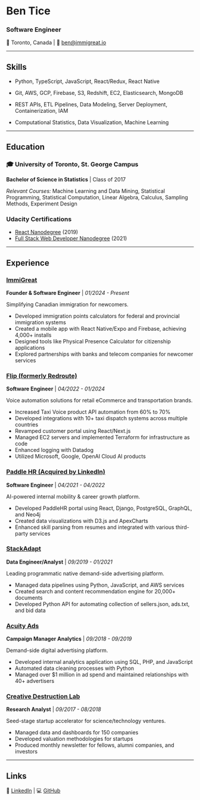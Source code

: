 # Ben Tice

### Software Engineer

📍 Toronto, Canada | 📧 [ben@immigreat.io](mailto:ben@immigreat.io)

---

## Skills

- Python, TypeScript, JavaScript, React/Redux, React Native

- Git, AWS, GCP, Firebase, S3, Redshift, EC2, Elasticsearch, MongoDB

- REST APIs, ETL Pipelines, Data Modeling, Server Deployment, Containerization, IAM

- Computational Statistics, Data Visualization, Machine Learning

---

## Education

### 🎓 University of Toronto, St. George Campus
**Bachelor of Science in Statistics** | Class of 2017

*Relevant Courses:* Machine Learning and Data Mining, Statistical Programming, Statistical Computation, Linear Algebra, Calculus, Sampling Methods, Experiment Design

### Udacity Certifications
- [React Nanodegree](https://www.udacity.com/course/react-nanodegree--nd019) (2019)
- [Full Stack Web Developer Nanodegree](https://www.udacity.com/course/full-stack-web-developer-nanodegree--nd0044) (2021)

---

## Experience

### [ImmiGreat](https://www.immigreat.io/)
**Founder & Software Engineer** | *01/2024 - Present*

Simplifying Canadian immigration for newcomers.

- Developed immigration points calculators for federal and provincial immigration systems
- Created a mobile app with React Native/Expo and Firebase, achieving 4,000+ installs
- Designed tools like Physical Presence Calculator for citizenship applications
- Explored partnerships with banks and telecom companies for newcomer services

### [Flip (formerly Redroute)](https://flipcx.com/)
**Software Engineer** | *04/2022 - 01/2024*

Voice automation solutions for retail eCommerce and transportation brands.

- Increased Taxi Voice product API automation from 60% to 70%
- Developed integrations with 10+ taxi dispatch systems across multiple countries
- Revamped customer portal using React/Next.js
- Managed EC2 servers and implemented Terraform for infrastructure as code
- Enhanced logging with Datadog
- Utilized Microsoft, Google, OpenAI Cloud AI products

### [Paddle HR (Acquired by LinkedIn)](https://www.linkedin.com/company/paddle-inc./)
**Software Engineer** | *04/2021 - 04/2022*

AI-powered internal mobility & career growth platform.

- Developed PaddleHR portal using React, Django, PostgreSQL, GraphQL, and Neo4j
- Created data visualizations with D3.js and ApexCharts
- Enhanced skill parsing from resumes and integrated with various third-party services

### [StackAdapt](https://www.stackadapt.com/)
**Data Engineer/Analyst** | *09/2019 - 01/2021*

Leading programmatic native demand-side advertising platform.

- Managed data pipelines using Python, JavaScript, and AWS services
- Created search and content recommendation engine for 20,000+ documents
- Developed Python API for automating collection of sellers.json, ads.txt, and bid data

### [Acuity Ads](https://www.acuityads.com/)
**Campaign Manager Analytics** | *09/2018 - 09/2019*

Demand-side digital advertising platform.

- Developed internal analytics application using SQL, PHP, and JavaScript
- Automated data cleaning processes with Python
- Managed over $1 million in ad spend and maintained relationships with 40+ advertisers

### [Creative Destruction Lab](https://www.creativedestructionlab.com/)
**Research Analyst** | *09/2017 - 08/2018*

Seed-stage startup accelerator for science/technology ventures.

- Managed data and dashboards for 150 companies
- Developed valuation methodologies for startups
- Produced monthly newsletter for fellows, alumni companies, and investors

---

## Links

🔗 [LinkedIn](https://www.linkedin.com/in/ben-tice) | 💻 [GitHub](https://github.com/bentice)